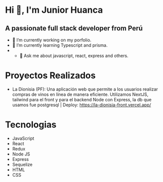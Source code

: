 # Hi 👋, I'm Junior Huanca
## A passionate full stack developer from Perú
- 🔭 I’m currently working on my porfolio.
- 🌱 I’m currently learning Typescript and prisma.
- - 💬 Ask me about javascript, react, express and others.
# Proyectos Realizados

- La Dionisia (PF): Una aplicación web que permite a los usuarios realizar compras de vinos en línea de manera eficiente. Utilizamos NextJS, tailwind para el front y para el backend Node con Express, la db que usamos fue postgresql | Deploy: https://la-dionisia-front.vercel.app/

# Tecnologias

- JavaScript
- React
- Redux
- Node JS
- Express
- Sequelize
- HTML
- CSS


<!--
**JuniorHuanca/JuniorHuanca** is a ✨ _special_ ✨ repository because its `README.md` (this file) appears on your GitHub profile.

Here are some ideas to get you started:

- 🔭 I’m currently working on ...
- 🌱 I’m currently learning ...
- 👯 I’m looking to collaborate on ...
- 🤔 I’m looking for help with ...
- 💬 Ask me about ...
- 📫 How to reach me: ...
- 😄 Pronouns: ...
- ⚡ Fun fact: ...
-->
